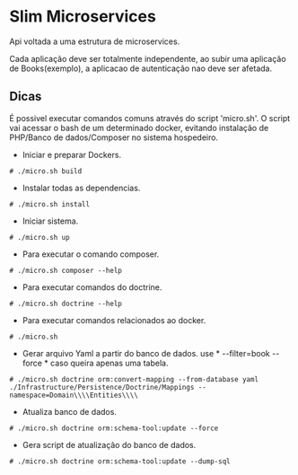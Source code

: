 # Slim Microservices

Api voltada a uma estrutura de microservices. 

Cada aplicação deve ser totalmente independente, ao subir uma aplicação de Books(exemplo), a aplicacao de autenticação nao deve ser afetada.



## Dicas

É possivel executar comandos comuns através do script 'micro.sh'. O script vai acessar o bash de um determinado docker, evitando instalação de PHP/Banco de dados/Composer no sistema hospedeiro.

- Iniciar e preparar Dockers.

```
# ./micro.sh build

```

- Instalar todas as dependencias.

```
# ./micro.sh install

```

- Iniciar sistema.

```
# ./micro.sh up

```

- Para executar o comando composer.

```
# ./micro.sh composer --help

```

- Para executar comandos do doctrine.

```
# ./micro.sh doctrine --help

```

- Para executar comandos relacionados ao docker.

```
# ./micro.sh

```
 
- Gerar arquivo Yaml a partir do banco de dados. use * --filter=book --force * caso queira apenas uma tabela.

```
# ./micro.sh doctrine orm:convert-mapping --from-database yaml ./Infrastructure/Persistence/Doctrine/Mappings --namespace=Domain\\\\Entities\\\\

```

- Atualiza banco de dados.

```
# ./micro.sh doctrine orm:schema-tool:update --force

```

-  Gera script de atualização do banco de dados.

```
# ./micro.sh doctrine orm:schema-tool:update --dump-sql

```